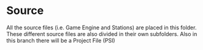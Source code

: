 # Source #
All the source files (i.e. Game Engine and Stations) are placed in this folder. These different source files are also divided in their own subfolders. Also in this branch there will be a Project File (PSI)